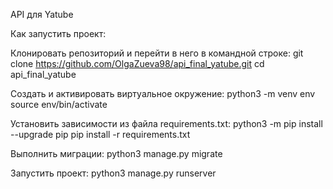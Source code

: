 API для Yatube

Как запустить проект:

Клонировать репозиторий и перейти в него в командной строке:
git clone https://github.com/OlgaZueva98/api_final_yatube.git
cd api_final_yatube

Cоздать и активировать виртуальное окружение:
python3 -m venv env
source env/bin/activate

Установить зависимости из файла requirements.txt:
python3 -m pip install --upgrade pip
pip install -r requirements.txt

Выполнить миграции:
python3 manage.py migrate

Запустить проект:
python3 manage.py runserver

